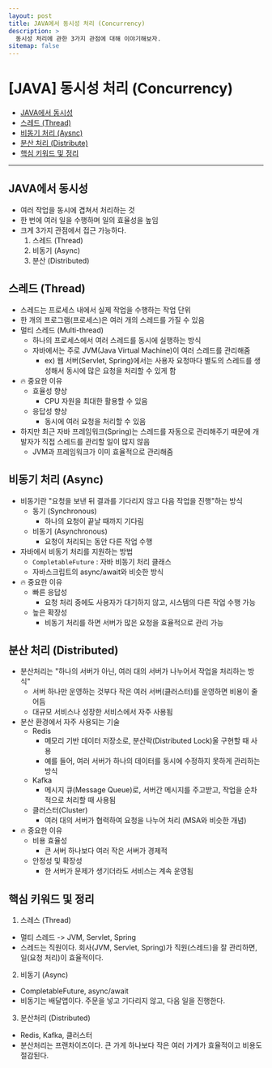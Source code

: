 ```yaml
---
layout: post
title: JAVA에서 동시성 처리 (Concurrency)
description: >
  동시성 처리에 관한 3가지 관점에 대해 이야기해보자.
sitemap: false
---
```


# [JAVA] 동시성 처리 (Concurrency)

- [JAVA에서 동시성](#java에서-동시성)
- [스레드 (Thread)](#스레드-thread)
- [비동기 처리 (Aysnc)](#비동기-처리-async)
- [분산 처리 (Distribute)](#분산-처리-distributed)
- [핵심 키워드 및 정리](#핵심-키워드-및-정리)

---

## JAVA에서 동시성

- 여러 작업을 동시에 겹쳐서 처리하는 것
- 한 번에 여러 일을 수행하며 일의 효율성을 높임
- 크게 3가지 관점에서 접근 가능하다.
  1. 스레드 (Thread)
  2. 비동기 (Async)
  3. 분산 (Distributed)

## 스레드 (Thread)

- 스레드는 프로세스 내에서 실제 작업을 수행하는 작업 단위
- 한 개의 프로그램(프로세스)은 여러 개의 스레드를 가질 수 있음
- 멀티 스레드 (Multi-thread)
  - 하나의 프로세스에서 여러 스레드를 동시에 실행하는 방식
  - 자바에서는 주로 JVM(Java Virtual Machine)이 여러 스레드를 관리해줌
    - ex) 웹 서버(Servlet, Spring)에서는 사용자 요청마다 별도의 스레드를 생성해서 동시에 많은 요청을 처리할 수 있게 함
- 🔥 중요한 이유
  - 효율성 향상
    - CPU 자원을 최대한 활용할 수 있음
  - 응답성 향상
    - 동시에 여러 요청을 처리할 수 있음
- 하지만 최근 자바 프레임워크(Spring)는 스레드를 자동으로 관리해주기 때문에 개발자가 직접 스레드를 관리할 일이 많지 않음
  - JVM과 프레임워크가 이미 효율적으로 관리해줌

## 비동기 처리 (Async)

- 비동기란 "요청을 보낸 뒤 결과를 기다리지 않고 다음 작업을 진행"하는 방식
  - 동기 (Synchronous)
    - 하나의 요청이 끝날 때까지 기다림
  - 비동기 (Asynchronous)
    - 요청이 처리되는 동안 다른 작업 수행
- 자바에서 비동기 처리를 지원하는 방법
  - `CompletableFuture` : 자바 비동기 처리 클래스
  - 자바스크립트의 async/await와 비슷한 방식
- 🔥 중요한 이유
  - 빠른 응답성
    - 요청 처리 중에도 사용자가 대기하지 않고, 시스템의 다른 작업 수행 가능
  - 높은 확장성
    - 비동기 처리를 하면 서버가 많은 요청을 효율적으로 관리 가능

## 분산 처리 (Distributed)

- 분산처리는 "하나의 서버가 아닌, 여러 대의 서버가 나누어서 작업을 처리하는 방식"
  - 서버 하나만 운영하는 것부다 작은 여러 서버(클러스터)를 운영하면 비용이 줄어듬
  - 대규모 서비스나 성장한 서비스에서 자주 사용됨
- 분산 환경에서 자주 사용되는 기술
  - Redis
    - 메모리 기반 데이터 저장소로, 분산락(Distributed Lock)울 구현할 때 사용
    - 예를 들어, 여러 서버가 하나의 데이터를 동시에 수정하지 못하게 관리하는 방식
  - Kafka
    - 메시지 큐(Message Queue)로, 서버간 메시지를 주고받고, 작업을 순차적으로 처리할 때 사용됨
  - 클러스터(Cluster)
    - 여러 대의 서버가 협력하여 요청을 나누어 처리 (MSA와 비슷한 개념)
- 🔥 중요한 이유
  - 비용 효율성
    - 큰 서버 하나보다 여러 작은 서버가 경제적
  - 안정성 및 확장성
    - 한 서버가 문제가 생기더라도 서비스는 계속 운영됨

## 핵심 키워드 및 정리

1. 스레스 (Thread)

- 멀티 스레드 -> JVM, Servlet, Spring
- 스레드는 직원이다. 회사(JVM, Servlet, Spring)가 직원(스레드)을 잘 관리하면, 일(요청 처리)이 효율적이다.

2. 비동기 (Async)

- CompletableFuture, async/await
- 비동기는 배달앱이다. 주문을 넣고 기다리지 않고, 다음 일을 진행한다.

3. 분산처리 (Distributed)

- Redis, Kafka, 클러스터
- 분산처리는 프랜차이즈이다. 큰 가게 하나보다 작은 여러 가게가 효율적이고 비용도 절감된다.
